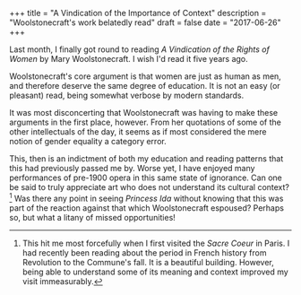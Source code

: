 +++
title = "A Vindication of the Importance of Context"
description = "Woolstonecraft's work belatedly read"
draft = false
date = "2017-06-26"
+++

Last month, I finally got round to reading _A Vindication of the Rights of Women_ by Mary Woolstonecraft. I wish I'd read it five years ago.

Woolstonecraft's core argument is that women are just as human as men, and therefore deserve the same degree of education. It is not an easy (or pleasant) read, being somewhat verbose by modern standards.

It was most disconcerting that Woolstonecraft was having to make these arguments in the first place, however. From her quotations of some of the other intellectuals of the day, it seems as if most considered the mere notion of gender equality a category error.

This, then is an indictment of both my education and reading patterns that this had previously passed me by. Worse yet, I have enjoyed many performances of pre-1900 opera in this same state of ignorance. Can one be said to truly appreciate art who does not understand its cultural context?[^1] Was there any point in seeing _Princess Ida_ without knowing that this was part of the reaction against that which Woolstonecraft espoused? Perhaps so, but what a litany of missed opportunities!

[^1]: This hit me most forcefully when I first visited the _Sacre Coeur_ in Paris. I had recently been reading about the period in French history from  Revolution to the Commune's fall. It is a beautiful building. However, being able to understand some of its meaning and context improved my visit immeasurably.
